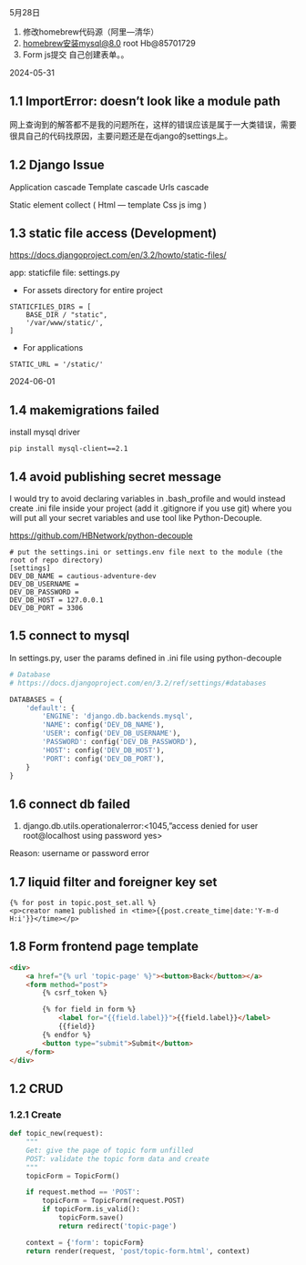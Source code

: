 
5月28日

1. 修改homebrew代码源（阿里—清华）
2. homebrew安装mysql@8.0 root Hb@85701729
3. Form js提交 自己创建表单。。


2024-05-31

## 1.1 ImportError: doesn’t look like a module path
网上查询到的解答都不是我的问题所在，这样的错误应该是属于一大类错误，需要很具自己的代码找原因，主要问题还是在django的settings上。

## 1.2 Django Issue

Application cascade
Template cascade
Urls cascade

Static element collect (
 Html — template
 Css js img
)

## 1.3 static file access (Development)

https://docs.djangoproject.com/en/3.2/howto/static-files/

app: staticfile
file: settings.py

- For assets directory for entire project

```
STATICFILES_DIRS = [
    BASE_DIR / "static",
    '/var/www/static/',
]
```

- For applications

```
STATIC_URL = '/static/'
```


2024-06-01

## 1.4 makemigrations failed 

install mysql driver  

```
pip install mysql-client==2.1
```

## 1.4 avoid publishing secret message

I would try to avoid declaring variables in .bash_profile and would instead create .ini file inside your project (add it .gitignore if you use git) where you will put all your secret variables and use tool like Python-Decouple.

https://github.com/HBNetwork/python-decouple

```
# put the settings.ini or settings.env file next to the module (the root of repo directory)
[settings]
DEV_DB_NAME = cautious-adventure-dev
DEV_DB_USERNAME = 
DEV_DB_PASSWORD = 
DEV_DB_HOST = 127.0.0.1
DEV_DB_PORT = 3306
```

## 1.5 connect to mysql

In settings.py, user the params defined in .ini file using python-decouple

```python
# Database
# https://docs.djangoproject.com/en/3.2/ref/settings/#databases

DATABASES = {
    'default': {
        'ENGINE': 'django.db.backends.mysql',
        'NAME': config('DEV_DB_NAME'),
        'USER': config('DEV_DB_USERNAME'),
        'PASSWORD': config('DEV_DB_PASSWORD'),
        'HOST': config('DEV_DB_HOST'),
        'PORT': config('DEV_DB_PORT'),
    }
}
```

## 1.6 connect db failed

1. django.db.utils.operationalerror:<1045,”access denied for user root@localhost using password yes>  

Reason: username or password error


## 1.7 liquid filter and foreigner key set

```
{% for post in topic.post_set.all %}
<p>creator name1 published in <time>{{post.create_time|date:'Y-m-d H:i'}}</time></p>
```

## 1.8 Form frontend page template

```html
<div>
    <a href="{% url 'topic-page' %}"><button>Back</button></a>
    <form method="post">
        {% csrf_token %}

        {% for field in form %}
            <label for="{{field.label}}">{{field.label}}</label>
            {{field}}
        {% endfor %}
        <button type="submit">Submit</button>
    </form>
</div>
```

## 1.2 CRUD

### 1.2.1 Create

```python
def topic_new(request):
    """
    Get: give the page of topic form unfilled
    POST: validate the topic form data and create 
    """
    topicForm = TopicForm()

    if request.method == 'POST':
        topicForm = TopicForm(request.POST)
        if topicForm.is_valid():
            topicForm.save()
            return redirect('topic-page')

    context = {'form': topicForm}
    return render(request, 'post/topic-form.html', context)
```